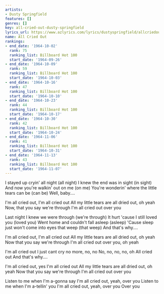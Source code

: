 ```yaml
---
artists:
- Dusty Springfield
features: []
genres: []
key: all-cried-out-dusty-springfield
lyrics_url: https://www.azlyrics.com/lyrics/dustyspringfield/allcriedout.html
name: All Cried Out
rankings:
- end_date: '1964-10-02'
  rank: 75
  ranking_list: Billboard Hot 100
  start_date: '1964-09-26'
- end_date: '1964-10-09'
  rank: 59
  ranking_list: Billboard Hot 100
  start_date: '1964-10-03'
- end_date: '1964-10-16'
  rank: 47
  ranking_list: Billboard Hot 100
  start_date: '1964-10-10'
- end_date: '1964-10-23'
  rank: 44
  ranking_list: Billboard Hot 100
  start_date: '1964-10-17'
- end_date: '1964-10-30'
  rank: 42
  ranking_list: Billboard Hot 100
  start_date: '1964-10-24'
- end_date: '1964-11-06'
  rank: 41
  ranking_list: Billboard Hot 100
  start_date: '1964-10-31'
- end_date: '1964-11-13'
  rank: 43
  ranking_list: Billboard Hot 100
  start_date: '1964-11-07'
---
```


I stayed up cryin' all night (all night)
I knew the end was in sight (in sight)
And now you're walkin' out on me (on me)
You're wonderin' where the little tears can be (can be)
Well, baby....

I'm all cried out, I'm all cried out
All my little tears are all dried out, oh yeah
Now, that you say we're through
I'm all cried out over you

Last night I knew we were through (we're through)
It hurt 'cause I still loved you (loved you)
Went home and couldn't fall asleep (asleep)
'Cause sleep just won't come into eyes that weep (that weep)
And that's why....

I'm all cried out, I'm all cried out
All my little tears are all dried out, oh yeah
Now that you say we're through
I'm all cried out over you, oh yeah

I'm all cried out
I just cant cry no more, no, no
No, no, no, no, oh
All cried out
And that's why....

I'm all cried out, yes I'm all cried out
All my little tears are all dried out, oh yeah
Now that you say we're through
I'm all cried out over you

Listen to me when I'm a-gonna say 
I'm all cried out, yeah, over you
Listen to me when I'm a-tellin' you 
I'm all cried out, yeah, over you
Over you



